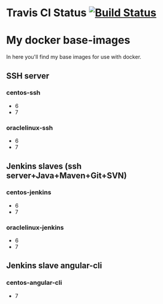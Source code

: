 # Travis CI Status [![Build Status](https://travis-ci.org/tramasoli-docker/base-images.svg?branch=master)](https://travis-ci.org/tramasoli-docker/base-images)

# My docker base-images
In here you'll find my base images for use with docker.

## SSH server
### centos-ssh
* 6
* 7

### oraclelinux-ssh
* 6
* 7

## Jenkins slaves (ssh server+Java+Maven+Git+SVN)
### centos-jenkins
* 6
* 7

### oraclelinux-jenkins
* 6
* 7

## Jenkins slave angular-cli
### centos-angular-cli
* 7
